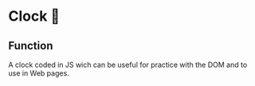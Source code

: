 # Clock :yellow_heart:
## Function
A clock coded in JS wich can be useful for practice with the DOM and to use in Web pages.
